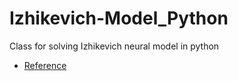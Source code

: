 # Izhikevich-Model_Python
Class for solving Izhikevich neural model in python
* [Reference](https://www.izhikevich.org/publications/spikes.htm)

